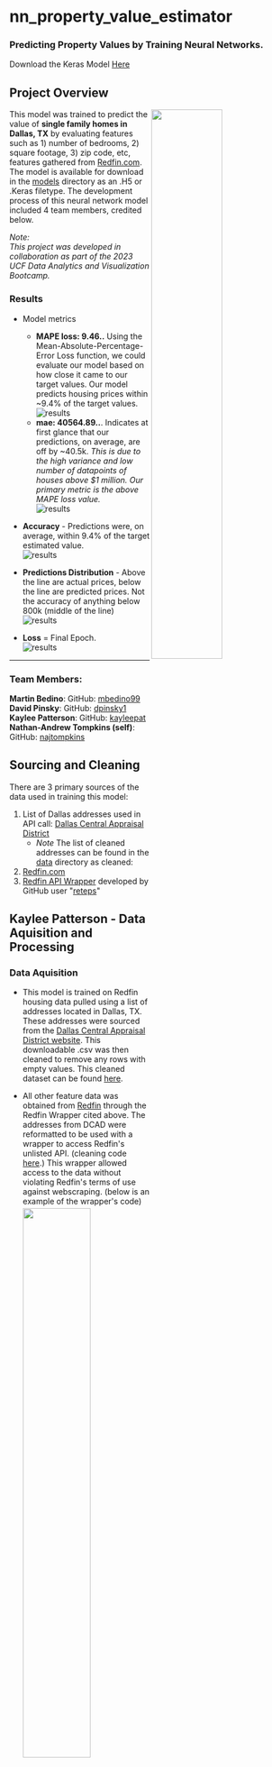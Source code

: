 # nn_property_value_estimator 
### Predicting Property Values by Training Neural Networks.
Download the Keras Model [Here](models/redfin_property_estimator.keras)

## Project Overview
<img src="images/redfin.png" align="right" width="50%" height="50%"/>

This model was trained to predict the value of **single family homes in Dallas, TX** by evaluating features such as 1) number of bedrooms, 2) square footage, 3) zip code, etc, features gathered from [Redfin.com](https://www.redfin.com). The model is available for download in the [models](models/) directory as an .H5 or .Keras filetype. The development process of this neural network model included 4 team members, credited below.

*Note:*<br>
*This project was developed in collaboration as part of the 2023 UCF Data Analytics and Visualization Bootcamp.*

### Results
- Model metrics
  - **MAPE loss: 9.46..** Using the Mean-Absolute-Percentage-Error Loss function, we could evaluate our model based on how close it came to our target values. Our model predicts housing prices within ~9.4% of the target values. <br>
  ![results](images/results/epoch_100.png)
  - **mae: 40564.89..**. Indicates at first glance that our predictions, on average, are off by ~40.5k. *This is due to the high variance and low number of datapoints of houses above $1 million. Our primary metric is the above MAPE loss value.* <br>
  ![results](images/results/mae.png)

- **Accuracy** - Predictions were, on average, within 9.4% of the target estimated value.<br> ![results](images/results/actual_v_pred.png)
- **Predictions Distribution** - Above the line are actual prices, below the line are predicted prices. Not the accuracy of anything below 800k (middle of the line) <br> ![results](images/results/results.png)
- **Loss** = Final Epoch. <br> ![results](images/results/epoch_100.png)
* **
### Team Members: <br> 
**Martin Bedino**: GitHub: [mbedino99](https://github.com/mbedino99) <br>
**David Pinsky**: GitHub: [dpinsky1](https://github.com/dpinsky1) <br>
**Kaylee Patterson**: GitHub: [kayleepat](https://github.com/kayleepat) <br>
**Nathan-Andrew Tompkins (self)**: GitHub: [najtompkins](https://github.com/najtompkins) <br>

## Sourcing and Cleaning
There are 3 primary sources of the data used in training this model:
  1. List of Dallas addresses used in API call: [Dallas Central Appraisal District](https://www.dallascad.org/)
      * *Note* The list of cleaned addresses can be found in the [data](data/addresses_cleaned.csv) directory as cleaned: 
  2. [Redfin.com](redfin.com)
  3. [Redfin API Wrapper](https://github.com/reteps/redfin) developed by GitHub user "[reteps](https://github.com/reteps)"

## Kaylee Patterson - Data Aquisition and Processing 
  ### Data Aquisition
  - This model is trained on Redfin housing data pulled using a list of addresses located in Dallas, TX. These addresses were sourced from the [Dallas Central Appraisal District website](https://www.dallascad.org/). This downloadable .csv was then cleaned to remove any rows with empty values. This cleaned dataset can be found [here](data/addresses_cleaned.csv).
  - All other feature data was obtained from [Redfin](redfin.com) through the Redfin Wrapper cited above. The addresses from DCAD were reformatted to be used with a wrapper to access Redfin's unlisted API. (cleaning code [here](./code/ETL_addresses.ipynb).) This wrapper allowed access to the data without violating Redfin's terms of use against webscraping. (below is an example of the wrapper's code) <br>
    <img src="images/Kaylee/wrapper_code.png" width="50%" height="50%">
    <img src="images/Kaylee/wrapper_code_2.png" width="50%" height="50%">

  - The code that pulls this data is located in in the [code](./code/) directory. ([File located here](./code/redfin_data_collector.ipynb))
    <br>
    <img src="images/Kaylee/api_calls_code.png" width="50%" height="50%">
    
      - *Due to the extreme length of time it took to pull data using this wrapper method these API calls were  done in batches of 10,000 addresses. These were exported as .csv files to the data folder and then concatenated into the [combined_file.csv](./data/combined_file.csv).*
      - *Despite procurring a list of over 600,000 addresses, the time constraints of this project permitted data extraction for only around 40,000 homes. (Though this was more than enough to train the model.)*
    
## Martin - Statistical Analysis of Training Data
  - Training data extracted from the Redin Wrapper was analyzed so that we could better understand how to process the data further before training our model on it.
    - We used analytical and visualization tools such as MatplotLib, Seaborn, SKLearn, ScyPi to better understand the shape and scope of the data. 
    - We performed statisatical analysis to understand the correlations between the variables in our data and our target variable of home prices.
    - Our data was cleaned in order to better account for outliers, visualize upper and lower bounds, as well as test for normality
  - We performed a preliminary OLS regression of the coefficients in order to visualize the validity of our data for further tuning.
    - The data was tested to ensure it clears the classical assumptions.
      - We found a small but possible instance of autocorrelation
      - We found the data to be homoskedastic
      - There is no perfect linear relation between home prices and our explanatory variables
  - From this quick analysis we find a adjusted. r^2 value of 0.678, meaning there is room for improvement of the model through hyperparameter tuning.
<div style="text-align: center;">
<br>
<img src="images/Martin/Screenshot%202024-01-03%20at%202.42.27 PM.png" width="50%" height="50%">
<br>
<img src="images/Martin/martin_2.png" width="50%" height="50%">
<br>
<img src="images/Martin/martin_3.png" width="50%" height="50%">
</div>
 

## Nathan-Andrew Tompkins - Model Architecture and Tuning
  ### Code: [Here](code/nn_model_training.ipynb), Keras Model: [Here](models/redfin_property_estimator.keras)
  ### Keras Tuner structure
  - Using the Keras-Tuner library, our hyperparameter tuning function initializes a Sequential keras model and uses four separate activation functions to test on for the hidden layers: 'relu', 'tanh', 'linear', 'softplus'.
  - The tuner-function was set to choose between 2 and 20 layers, each comprised of up to 20 neurons each.
  - The output layer was designed to have a single output, which would be the predicted house price.
  - As this was not a classic example of a model designed to cluster or classify data and instead predict a numerical value close to the actual value, it became neccesary to find a proper loss and evaluation method.
    - Our loss function was the "Mean Absolute Percentage Error" function. This allowed for our model to test the data's accuracy within a certain percentage of the target instead of exacting values.
    - The MAE metric was used to determine the average value that the model was off in it's pricing estimation. (Note that this value is greater than expected due to the high variance of housing prices above 2.5 million.) <img src="images/Nathan-Andrew/valuation_metrics.png" width='50%' height='50%'/>

  - The tuner-hyperband itself is initialized using the tuning-function as the first parameter. The "objective" here is "val_loss" as the primary function of this model is to reduce the percentage error between predicted and target vales. Likewise, the model callback/checkpoint "mode" variable is looking for the minimal value of the loss function to determine which tested model performs the best.

### Final model structure

  <img src="images/Nathan-Andrew/nn_design.png" align="right" width='70%' height='70%'/>
  <img src="images/Nathan-Andrew/nn_structure.png" align="right" width='70%' height='70%'/>

  - Due to unexpected errors when using the best model determined by the keras-tuner, our final model uses only a few of those specifications. In the end, our model is Sequential and comprised of 4 layers:
    1. Input layer using the "relu" activaiton function
    2. Two hidden layers with 11 and 13 neurons respectively using the "linear" activation function.
    3. Output layer using the "linear" function. <br>

### Model Results
<img src="images/results/epoch_100.png" align="right" width='70%' height='70%'/>

  - **loss: 9.46** Indicates that predicted housing prices are within ~9.4% of the target values.
  - **mae: 40564.8964**. Indicates at first glance that our data, on average, is off by ~40.5k. *Again, this is due to the high variance and low number of datapoints of houses above $1 million*. <br>
  ![results](images/results/mae.png)
  
## David Pinsky - Data Visualization Dashboard
*A Tableau Public Visualization of the data can be found [here](CHANGE THIS ONCE ITS UPLOADED), or downloaded [here](redfin_training_analysis.twbx).*

The visualizations within the Tableau Public dashboard are desinged to illustrate the full Redfin-extracted dataset as well as our compare it to our cleaned_data.csv.

### Our model's performance. 

The visualizations below illustrate the accuracy of our pricing model. While there are small differences the key takeaway is that these images look largely the same, meaning that our model predicted price-ranges in a substantially accurate way.

### Results
Using size and color to illustrate the prices of the homes, we can see that the while there are small differences between the actual and predicted maps, our model was trained with a satisfying degree of accuracy so that at these look largely the same.

*Actual Prices*
<br>
<img src="images/David/actual_view.png" width='60%' height='=60%'/>

*Predicted Prices*
<br>
<img src="images/David/predicted_view.png" width='60%' height='=60%'/>

### Data Cleaning
Much of the data taken from Redfin included features for houses that significantly skewed some of our features. These multi-million dollar mansions included large interior and lot sizes, as well as over-represented bathroom and bedroom counts in the data. As these mansions were not in the scope of our model we elimented them from the training dataset, allowing for greater stability and accuracy in the single-family-home predictions model we devloped.
<br>
<img src="images/David/cleaned_data.png" width='40%' height='=40%'/>


### Zip Code API Pulls.
Due to the limits of this project of our data is not as securly balanced as we would have otherwise striven for. As you can see below a vast majority of addresses we accessed and trained on were pulled from the northeast districts of Dallas, or other singlulary districts around the region. Nearly all were represented, but the model is weighted heavily toward home prices in those areas.
<br>
<img src="images/David/zip_distribution.png" width='60%' height='=60%'/>


### Actual vs. Predicted
Above the line we can see the acutal house values and below the line we can see the predicted values from our model. We can see that houses below 800k are predicted with a high degree of accuracy and those above, where training data was not as available, were predicted with a lower degree of accuracy. This is the reason for the MAE value of 40564.8964. At first this metric would indicate that the average value of error in predictions is around 40K, but that number is drastically skewed due to houses with higher values in this data set. The 9.4% accuracy is the greater metric to evaluate this model due to this oddity in the MAE.
<br>
<img src="images/David/actual_v_pred.png" width='60%' height='=60%'/>

### Home Value Distribution - Actual
The home value distribution for all of the API data followed a normal distribution, peaking at with over 1,500 home in the 270k price bracket.
<br>
<img src="images/David/price_distribution.png" width='60%' height='=60%'/>

### Home Value Distribution - Predicted
The predicted home value distribution also followes a normal distribution. 
<br>
<img src="images/David/sample_distribution.png" width='60%' height='=60%'/>

### Proper Price Weight
We can see that our model properly weighted the relationship between the two price/sq.ft interior features.
<br>
<img src="images/David/proper_price_weight.png" width='60%' height='=60%'/>



# End of ReadMe.

### Thank you from our team!
